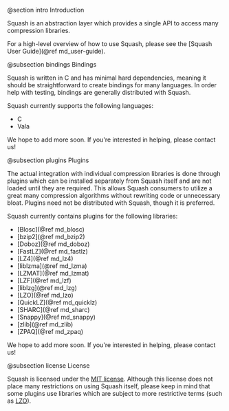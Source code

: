 @section intro Introduction

Squash is an abstraction layer which provides a single API to access
many compression libraries.

For a high-level overview of how to use Squash, please see the
[Squash User Guide](@ref md_user-guide).

@subsection bindings Bindings

Squash is written in C and has minimal hard dependencies, meaning it
should be straightforward to create bindings for many languages.  In
order help with testing, bindings are generally distributed with
Squash.

Squash currently supports the following languages:

- C
- Vala

We hope to add more soon.  If you're interested in helping, please
contact us!

@subsection plugins Plugins

The actual integration with individual compression libraries is done
through plugins which can be installed separately from Squash itself
and are not loaded until they are required.  This allows Squash
consumers to utilize a great many compression algorithms without
rewriting code or unnecessary bloat.  Plugins need not be distributed
with Squash, though it is preferred.

Squash currently contains plugins for the following libraries:

- [Blosc](@ref md_blosc)
- [bzip2](@ref md_bzip2)
- [Doboz](@ref md_doboz)
- [FastLZ](@ref md_fastlz)
- [LZ4](@ref md_lz4)
- [liblzma](@ref md_lzma)
- [LZMAT](@ref md_lzmat)
- [LZF](@ref md_lzf)
- [liblzg](@ref md_lzg)
- [LZO](@ref md_lzo)
- [QuickLZ](@ref md_quicklz)
- [SHARC](@ref md_sharc)
- [Snappy](@ref md_snappy)
- [zlib](@ref md_zlib)
- [ZPAQ](@ref md_zpaq)

We hope to add more soon.  If you're interested in helping, please
contact us!

@subsection license License

Squash is licensed under the [MIT
license](http://opensource.org/licenses/MIT).  Although this license
does not place many restrictions on using Squash itself, please keep
in mind that some plugins use libraries which are subject to more
restrictive terms (such as
[LZO](http://www.oberhumer.com/opensource/lzo/)).
